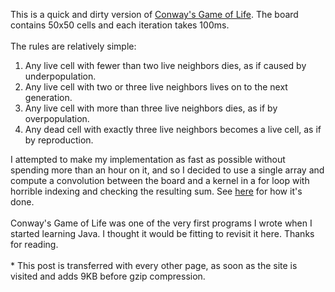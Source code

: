 <br><br>

This is a quick and dirty version of [Conway's Game of Life](https://en.wikipedia.org/wiki/Conway's_Game_of_Life). The board contains 50x50 cells and each iteration takes 100ms. 
<br><br>
The rules are relatively simple:
  1. Any live cell with fewer than two live neighbors dies, as if caused by underpopulation.
  2. Any live cell with two or three live neighbors lives on to the next generation.
  3. Any live cell with more than three live neighbors dies, as if by overpopulation.
  4. Any dead cell with exactly three live neighbors becomes a live cell, as if by reproduction.

I attempted to make my implementation as fast as possible without spending more than an hour on it, and so I  decided to use a single array and compute a convolution between the board and a kernel in a for loop with horrible indexing and checking the resulting sum. See [here](https://github.com/mldangelo/mldangelo/tree/master/app/pages/posts/first/Conway.js) for how it's done. 
<br><br>
Conway's Game of Life was one of the very first programs I wrote when I started learning Java. I thought it would be fitting to revisit it here. Thanks for reading. 
<br><br> 
&#42; This post is transferred with every other page, as soon as the site is visited and adds 9KB before gzip compression.
<br><br>
